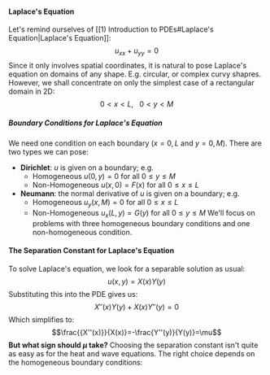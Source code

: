 #### Laplace's Equation
Let's remind ourselves of [[1) Introduction to PDEs#Laplace's Equation|Laplace's Equation]]:
$$u_{xx}+u_{yy}=0$$
Since it only involves spatial coordinates, it is natural to pose Laplace's equation on domains of any shape. E.g. circular, or complex curvy shapres.
However, we shall concentrate on only the simplest case of a rectangular domain in 2D:
$$0<x<L,~~~0<y<M$$
##### Boundary Conditions for Laplace's Equation
We need one condition on each boundary ($x=0, L$ and $y=0,M$). There are two types we can pose:
- **Dirichlet**: $u$ is given on a boundary; e.g.
	- Homogeneous $u(0,y)=0$ for all $0\le y\le M$
	- Non-Homogeneous $u(x,0)=F(x)$ for all $0\le x \le L$
- **Neumann**: the normal derivative of $u$ is given on a boundary; e.g.
	- Homogeneous $u_{y}(x,M)=0$ for all $0\le x\le L$
	- Non-Homogeneous $u_{x}(L,y)=G(y)$ for all $0\le y\le M$
We'll focus on problems with three homogeneous boundary conditions and one non-homogeneous condition.
#### The Separation Constant for Laplace's Equation
To solve Laplace's equation, we look for a separable solution as usual:
$$u(x,y)=X(x)Y(y)$$
Substituting this into the PDE gives us:
$$X''(x)Y(y)+X(x)Y''(y)=0$$
Which simplifies to:
$$\frac{{X''(x)}}{X(x)}=-\frac{Y''(y)}{Y(y)}=\mu$$
**But what sign should $\mu$ take?**
Choosing the separation constant isn't quite as easy as for the heat and wave equations. The right choice depends on the homogeneous boundary conditions:
